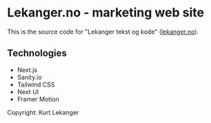 # Lekanger.no - marketing web site

This is the source code for "Lekanger tekst og kode" ([lekanger.no](https://www.lekanger.no)).

## Technologies

- Next.js
- Sanity.io
- Tailwind CSS
- Next UI
- Framer Motion

Copyright: Kurt Lekanger
